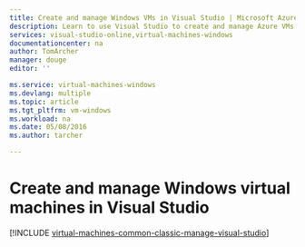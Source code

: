 ```yaml
---
title: Create and manage Windows VMs in Visual Studio | Microsoft Azure
description: Learn to use Visual Studio to create and manage Azure VMs running Windows
services: visual-studio-online,virtual-machines-windows
documentationcenter: na
author: TomArcher
manager: douge
editor: ''

ms.service: virtual-machines-windows
ms.devlang: multiple
ms.topic: article
ms.tgt_pltfrm: vm-windows
ms.workload: na
ms.date: 05/08/2016
ms.author: tarcher

---
```

# Create and manage Windows virtual machines in Visual Studio
[!INCLUDE [virtual-machines-common-classic-manage-visual-studio](../../includes/virtual-machines-common-classic-manage-visual-studio.md)]

